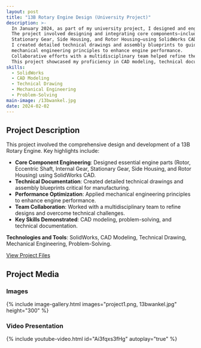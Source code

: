 ```yaml
---
layout: post
title: "13B Rotary Engine Design (University Project)"
description: >-
  In January 2024, as part of my university project, I designed and engineered a 13B Rotary Engine.
  The project involved designing and integrating core components—including the Rotor, Eccentric Shaft, Internal Gear,
  Stationary Gear, Side Housing, and Rotor Housing—using SolidWorks CAD software.
  I created detailed technical drawings and assembly blueprints to guide manufacturing and assembly processes, applying
  mechanical engineering principles to enhance engine performance.
  Collaborative efforts with a multidisciplinary team helped refine the design and address technical challenges.
  This project showcased my proficiency in CAD modeling, technical documentation, and problem-solving.
skills:
  - SolidWorks
  - CAD Modeling
  - Technical Drawing
  - Mechanical Engineering
  - Problem-Solving
main-image: /13bwankel.jpg
date: 2024-02-02
---
```


## Project Description
This project involved the comprehensive design and development of a 13B Rotary Engine. Key highlights include:
- **Core Component Engineering**: Designed essential engine parts (Rotor, Eccentric Shaft, Internal Gear, Stationary Gear, Side Housing, and Rotor Housing) using SolidWorks CAD.
- **Technical Documentation**: Created detailed technical drawings and assembly blueprints critical for manufacturing.
- **Performance Optimization**: Applied mechanical engineering principles to enhance engine performance.
- **Team Collaboration**: Worked with a multidisciplinary team to refine designs and overcome technical challenges.
- **Key Skills Demonstrated**: CAD modeling, problem-solving, and technical documentation.

**Technologies and Tools**: SolidWorks, CAD Modeling, Technical Drawing, Mechanical Engineering, Problem-Solving.

[View Project Files](https://drive.google.com/drive/folders/1xCkERdELjSo0nGAWD0pbxE4bYOPG0VFw?usp=sharing)

## Project Media


### Images
{% include image-gallery.html images="project1.png, 13bwankel.jpg" height="300" %}

<!-- 
Template Note:
- "13bwankel.jpg" is an image of the complete motor(renamed from project2.jpg).
- "project1.png" is the technical drawing of the motor .
-->

### Video Presentation
{% include youtube-video.html id="Ai3fqxs3fHg" autoplay="true" %}

<!-- 
Template Note:
- This embedded YouTube video could demonstrate the design process or final assembly.
- "id" is the 11-character code from the YouTube URL.
-->
